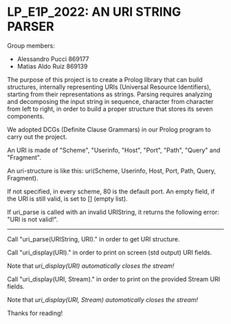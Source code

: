 # LP_E1P_2022: AN URI STRING PARSER

Group members:
- Alessandro Pucci 869177
- Matias Aldo Ruiz 869139

The purpose of this project is to create a Prolog library that can build 
structures, internally representing URIs (Universal Resource Identifiers), 
starting from their representations as strings.
Parsing requires analyzing and decomposing the input string in sequence, 
character from character from left to right, in order to build a proper 
structure that stores its seven components.

We adopted DCGs (Definite Clause Grammars) in our Prolog program to
carry out the project.

An URI is made of "Scheme", "Userinfo, "Host", "Port", "Path", "Query" and
"Fragment".

An uri-structure is like this: uri(Scheme, Userinfo, Host, Port, Path,
Query, Fragment).

If not specified, in every scheme, 80 is the default port.
An empty field, if the URI is still valid, is set to [] (empty list).

If uri_parse is called with an invalid URIString, it returns the following
error: "URI is not valid!".

-----------------------------------------------------------------------------

Call "uri_parse(URIString, URI)." in order to get URI structure.

Call "uri_display(URI)." in order to print on screen (std output)
     URI fields.
     
Note that *uri_display(URI) automatically closes the stream!*

Call "uri_display(URI, Stream)." in order to print on the provided
     Stream URI fields.
     
Note that *uri_display(URI, Stream) automatically closes the stream!*


Thanks for reading!
